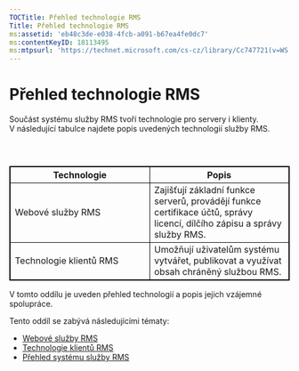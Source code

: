 ```yaml
---
TOCTitle: Přehled technologie RMS
Title: Přehled technologie RMS
ms:assetid: 'eb48c3de-e038-4fcb-a091-b67ea4fe0dc7'
ms:contentKeyID: 18113495
ms:mtpsurl: 'https://technet.microsoft.com/cs-cz/library/Cc747721(v=WS.10)'
---
```


Přehled technologie RMS
=======================

Součást systému služby RMS tvoří technologie pro servery i klienty. V následující tabulce najdete popis uvedených technologií služby RMS.

###  

 
<table style="border:1px solid black;">
<colgroup>
<col width="50%" />
<col width="50%" />
</colgroup>
<thead>
<tr class="header">
<th style="border:1px solid black;" >Technologie</th>
<th style="border:1px solid black;" >Popis</th>
</tr>
</thead>
<tbody>
<tr class="odd">
<td style="border:1px solid black;">Webové služby RMS</td>
<td style="border:1px solid black;">Zajišťují základní funkce serverů, provádějí funkce certifikace účtů, správy licencí, dílčího zápisu a správy služby RMS.</td>
</tr>
<tr class="even">
<td style="border:1px solid black;">Technologie klientů RMS</td>
<td style="border:1px solid black;">Umožňují uživatelům systému vytvářet, publikovat a využívat obsah chráněný službou RMS.</td>
</tr>
</tbody>
</table>
  
V tomto oddílu je uveden přehled technologií a popis jejich vzájemné spolupráce.
  
Tento oddíl se zabývá následujícími tématy:
  
-   [Webové služby RMS](https://technet.microsoft.com/ed8dbb2e-0590-4502-afc4-54f66b96d515)  
-   [Technologie klientů RMS](https://technet.microsoft.com/6980468a-fc8c-489b-966f-2921ec268e74)  
-   [Přehled systému služby RMS](https://technet.microsoft.com/cbd14635-e17e-42b8-9fd8-6fdce42ffe07)
